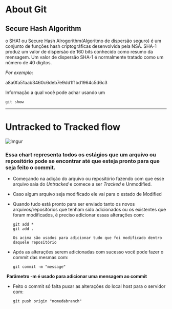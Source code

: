 # About Git

## Secure Hash Algorithm

o SHA1 ou Secure Hash Alrogorithm(Algoritmo de dispersão seguro) é um conjunto de funções hash criptográficas desenvolvida pela NSA. SHA-1 produz um valor de dispersão de 160 bits conhecido como resumo da mensagem. Um valor de dispersão SHA-1 é normalmente tratado como um número de 40 dígitos.

*Por exemplo*:

a8a0fa51aab3460c6deb7e9dd1f1bd1964c5d6c3

Informação a qual você pode achar usando um

```
git show
```

---

# Untracked to Tracked flow

![Imgur](https://i.imgur.com/yEqdSVb.jpg)

### Essa chart representa todos os estágios que um arquivo ou repositório pode se encontrar até que esteja pronto para que seja feito o commit.

* Começando na adição do arquivo ou repositório fazendo com que esse arquivo saia do *Untracked* e comece a ser *Tracked* e Unmodified.

* Caso algum arquivo seja modificado ele vai para o estado de Modified 

* Quando tudo está pronto para ser enviado tanto os novos arquivos/repositórios que tenham sido adicionados ou os existentes que foram modificados, é preciso adicionar essas alterações com:

  ```
  git add *
  git add .
  
  Os acima são usados para adicionar tudo que foi modificado dentro daquele repositório
  ```

* Após as alterações serem adicionadas com sucesso você pode fazer o commit das mesmas com:

  ```
  git commit -m "message"
  ```

​		**Parâmetro -m é usado para adicionar uma mensagem ao commit**

* Feito o commit só falta puxar as alterações do local host para o servidor com:

  ```
  git push origin "nomedabranch"
  ```

